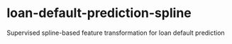 # loan-default-prediction-spline
Supervised spline-based feature transformation for loan default prediction
